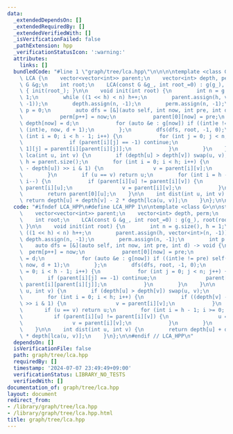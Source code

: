 ```yaml
---
data:
  _extendedDependsOn: []
  _extendedRequiredBy: []
  _extendedVerifiedWith: []
  _isVerificationFailed: false
  _pathExtension: hpp
  _verificationStatusIcon: ':warning:'
  attributes:
    links: []
  bundledCode: "#line 1 \"graph/tree/lca.hpp\"\n\n\n\ntemplate <class G>\n\nstruct\
    \ LCA {\n    vector<vector<int>> parent;\n    vector<int> depth, perm;\n    const\
    \ G &g;\n    int root;\n    LCA(const G &g_, int root_=0) : g(g_), root(root_)\
    \ { init(root_); }\n\n    void init(int root) {\n        int n = g.size(), h =\
    \ 1;\n        while ((1 << h) < n) h++;\n        parent.assign(h, vector<int>(n,\
    \ -1));\n        depth.assign(n, -1);\n        perm.assign(n, -1);\n        int\
    \ p = 0;\n        auto dfs = [&](auto self, int now, int pre, int d) -> void {\n\
    \            perm[p++] = now;\n            parent[0][now] = pre;\n           \
    \ depth[now] = d;\n            for (auto &e : g[now]) if ((int)e != pre) self(self,\
    \ (int)e, now, d + 1);\n        };\n        dfs(dfs, root, -1, 0);\n        for\
    \ (int i = 0; i < h - 1; i++) {\n            for (int j = 0; j < n; j++) {\n \
    \               if (parent[i][j] == -1) continue;\n                parent[i +\
    \ 1][j] = parent[i][parent[i][j]];\n            }\n        }\n    }\n\n    int\
    \ lca(int u, int v) {\n        if (depth[u] > depth[v]) swap(u, v);\n        int\
    \ h = parent.size();\n        for (int i = 0; i < h; i++) {\n            if ((depth[v]\
    \ - depth[u]) >> i & 1) {\n                v = parent[i][v];\n            }\n\
    \        }\n        if (u == v) return u;\n        for (int i = h - 1; i >= 0;\
    \ i--) {\n            if (parent[i][u] != parent[i][v]) {\n                u =\
    \ parent[i][u];\n                v = parent[i][v];\n            }\n        }\n\
    \        return parent[0][u];\n    }\n\n    int dist(int u, int v) {\n       \
    \ return depth[u] + depth[v] - 2 * depth[lca(u, v)];\n    }\n};\n\n\n"
  code: "#ifndef LCA_HPP\n#define LCA_HPP 1\n\ntemplate <class G>\n\nstruct LCA {\n\
    \    vector<vector<int>> parent;\n    vector<int> depth, perm;\n    const G &g;\n\
    \    int root;\n    LCA(const G &g_, int root_=0) : g(g_), root(root_) { init(root_);\
    \ }\n\n    void init(int root) {\n        int n = g.size(), h = 1;\n        while\
    \ ((1 << h) < n) h++;\n        parent.assign(h, vector<int>(n, -1));\n       \
    \ depth.assign(n, -1);\n        perm.assign(n, -1);\n        int p = 0;\n    \
    \    auto dfs = [&](auto self, int now, int pre, int d) -> void {\n          \
    \  perm[p++] = now;\n            parent[0][now] = pre;\n            depth[now]\
    \ = d;\n            for (auto &e : g[now]) if ((int)e != pre) self(self, (int)e,\
    \ now, d + 1);\n        };\n        dfs(dfs, root, -1, 0);\n        for (int i\
    \ = 0; i < h - 1; i++) {\n            for (int j = 0; j < n; j++) {\n        \
    \        if (parent[i][j] == -1) continue;\n                parent[i + 1][j] =\
    \ parent[i][parent[i][j]];\n            }\n        }\n    }\n\n    int lca(int\
    \ u, int v) {\n        if (depth[u] > depth[v]) swap(u, v);\n        int h = parent.size();\n\
    \        for (int i = 0; i < h; i++) {\n            if ((depth[v] - depth[u])\
    \ >> i & 1) {\n                v = parent[i][v];\n            }\n        }\n \
    \       if (u == v) return u;\n        for (int i = h - 1; i >= 0; i--) {\n  \
    \          if (parent[i][u] != parent[i][v]) {\n                u = parent[i][u];\n\
    \                v = parent[i][v];\n            }\n        }\n        return parent[0][u];\n\
    \    }\n\n    int dist(int u, int v) {\n        return depth[u] + depth[v] - 2\
    \ * depth[lca(u, v)];\n    }\n};\n\n#endif // LCA_HPP\n"
  dependsOn: []
  isVerificationFile: false
  path: graph/tree/lca.hpp
  requiredBy: []
  timestamp: '2024-07-07 23:49:49+09:00'
  verificationStatus: LIBRARY_NO_TESTS
  verifiedWith: []
documentation_of: graph/tree/lca.hpp
layout: document
redirect_from:
- /library/graph/tree/lca.hpp
- /library/graph/tree/lca.hpp.html
title: graph/tree/lca.hpp
---
```

